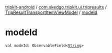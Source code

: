 [tripkit-android](../../index.md) / [com.skedgo.tripkit.ui.tripresults](../index.md) / [TripResultTransportItemViewModel](index.md) / [modeId](./mode-id.md)

# modeId

`val modeId: ObservableField<`[`String`](https://kotlinlang.org/api/latest/jvm/stdlib/kotlin/-string/index.html)`>`